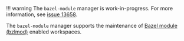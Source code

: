 <!-- prettier-ignore -->
!!! warning
    The `bazel-module` manager is work-in-progress.
    For more information, see [issue 13658](https://github.com/renovatebot/renovate/issues/13658).

The `bazel-module` manager supports the maintenance of [Bazel module (bzlmod)](https://bazel.build/external/module) enabled workspaces.
